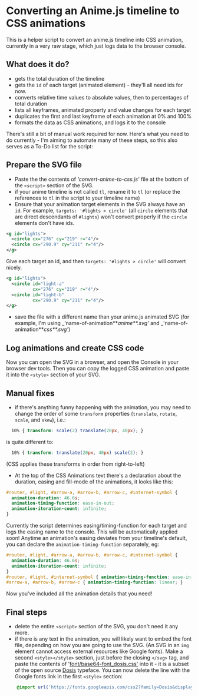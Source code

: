 # Converting an Anime.js timeline to CSS animations

This is a helper script to convert an anime.js timeline into CSS animation, currently in a very raw stage, which just logs data to the browser console.

## What does it do?
- gets the total duration of the timeline
- gets the `id` of each target (animated element) - they'll all need ids for now.
- converts relative time values to absolute values, then to percentages of total duration
- lists all keyframes, animated property and value changes for each target
- duplicates the first and last keyframe of each animation at 0% and 100%
- formats the data as CSS animations, and logs it to the console

There's still a bit of manual work required for now.
Here's what you need to do currently - I'm aiming to automate many of these steps, so this also serves as a To-Do list for the script:

## Prepare the SVG file
- Paste the the contents of _'convert-anime-to-css.js'_ file at the bottom of the `<script>` section of the SVG.
- if your anime timeline is not called `tl`, rename it to `tl` (or replace the references to `tl` in the script to your timeline name)
- Ensure that your animation target elements in the SVG always have an `id`.
For example, `targets: '#lights > circle'` (all `circle` elements that are direct descendants of `#lights`) won't convert properly if the `circle` elements don't have ids.
```xml
<g id="lights">
  <circle cx="276" cy="219" r="4"/>
  <circle cx="290.9" cy="211" r="4"/>
</g>
```
Give each target an id, and then `targets: '#lights > circle'` will convert nicely.
```xml
<g id="lights">
  <circle id="light-a"
          cx="276" cy="219" r="4"/>
  <circle id="light-b"
          cx="290.9" cy="211" r="4"/>
</g>
```

- save the file with a different name than your anime.js animated SVG (for example, I'm using _'name-of-animation**_anime**.svg'_ and _'name-of-animation**_css**.svg'_)


## Log animations and create CSS code

Now you can open the SVG in a browser, and open the Console in your browser dev tools.
Then you can copy the logged CSS animation and paste it into the `<style>` section of your SVG.

## Manual fixes

- if there's anything funny happening with the animation, you may need to change the order of some `transform` properties (`translate`, `rotate`, `scale`, and `skew`), i.e.:
```css
  10% { transform: scale(2) translate(20px, 40px); }
```
is quite different to:
```css
  10% { transform: translate(20px, 40px) scale(2); }
```
(CSS applies these transforms in order from right-to-left)

- At the top of the CSS Animations text there's a declaration about the duration, easing and fill-mode of the animations, it looks like this:
```css
#router, #light, #arrow-a, #arrow-b, #arrow-c, #internet-symbol {
  animation-duration: 46.6s;
  animation-timing-function: ease-in-out;
  animation-iteration-count: infinite;
}
```
Currently the script determines easing/timing-function for each target and logs the easing name to the console. This will be automatically applied soon!
Anytime an animation's easing deviates from your timeline's default, you can declare the `animation-timing-function` separately, eg:
```css
#router, #light, #arrow-a, #arrow-b, #arrow-c, #internet-symbol {
  animation-duration: 46.6s;
  animation-iteration-count: infinite;
}
#router, #light, #internet-symbol { animation-timing-function: ease-in-out; }
#arrow-a, #arrow-b, #arrow-c { animation-timing-function: linear; }
```

Now you've included all the animation details that you need!

## Final steps

- delete the entire `<script>` section of the SVG, you don't need it any more.
- if there is any text in the animation, you will likely want to embed the font file, depending on how you are going to use the SVG. (An SVG in an `img` element cannot access external resources like Google fonts). Make a second `<style></style>` section, just before the closing `</svg>` tag, and paste the contents of '[font/base64-font_dosis.css'](../font/base64-font_dosis.css) into it - it is a subset of the open source [Dosis](https://github.com/impallari/Dosis) typeface. You can now delete the line with the Google fonts link in the first `<style>` section:
```css
    @import url('https://fonts.googleapis.com/css2?family=Dosis&display=swap');
```
